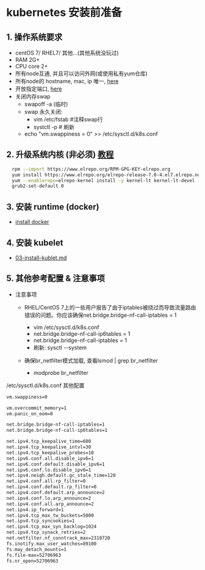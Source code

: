 # kubernetes 安装前准备
## 1. 操作系统要求
 - centOS 7/ RHEL7/ 其他...(其他系统没玩过)
 - RAM 2G+
 - CPU core 2+
 - 所有node互通, 并且可以访问外网(或使用私有yum仓库)
 - 所有node的 hostname, mac, ip 唯一, [here](https://kubernetes.io/docs/setup/production-environment/tools/kubeadm/install-kubeadm/#verify-the-mac-address-and-product-uuid-are-unique-for-every-node)
 - 开放指定端口, [here](https://kubernetes.io/docs/setup/production-environment/tools/kubeadm/install-kubeadm/#check-required-ports)
 - 关闭内存swap 
   - swapoff -a (临时)
   - swap 永久关闭: 
     - vim /etc/fstab #注释swap行
     - systctl -p # 刷新
   - echo "vm.swappiness = 0" >> /etc/sysctl.d/k8s.conf

## 2. 升级系统内核 (非必须) [教程](http://elrepo.org/tiki/tiki-index.php)
```bash
  rpm --import https://www.elrepo.org/RPM-GPG-KEY-elrepo.org
  yum install https://www.elrepo.org/elrepo-release-7.0-4.el7.elrepo.noarch.rpm
  yum --enablerepo=elrepo-kernel install -y kernel-lt kernel-lt-devel
  grub2-set-default 0
```
## 3. 安装 runtime (docker)
 - [install docker](https://docs.docker.com/install/linux/docker-ce/centos/)
 
## 4. 安装 kubelet
 - [03-install-kublet.md](03-install-kublet.md)


## 5. 其他参考配置 & 注意事项
 - 注意事项
   - RHEL/CentOS 7上的一些用户报告了由于iptables被绕过而导致流量路由错误的问题。你应该确保net.bridge.bridge-nf-call-iptables = 1
     - vim /etc/sysctl.d/k8s.conf
     - net.bridge.bridge-nf-call-ip6tables = 1
     - net.bridge.bridge-nf-call-iptables = 1
     - 刷新: sysctl --system

   - 确保br_netfilter模式加载, 查看lsmod | grep br_netfilter
     - modprobe br_netfilter

/etc/sysctl.d/k8s.conf 其他配置
```bash
vm.swappiness=0

vm.overcommit_memory=1
vm.panic_on_oom=0

net.bridge.bridge-nf-call-iptables=1
net.bridge.bridge-nf-call-ip6tables=1

net.ipv4.tcp_keepalive_time=600
net.ipv4.tcp_keepalive_intvl=30
net.ipv4.tcp_keepalive_probes=10
net.ipv6.conf.all.disable_ipv6=1
net.ipv6.conf.default.disable_ipv6=1
net.ipv6.conf.lo.disable_ipv6=1
net.ipv4.neigh.default.gc_stale_time=120
net.ipv4.conf.all.rp_filter=0
net.ipv4.conf.default.rp_filter=0
net.ipv4.conf.default.arp_announce=2
net.ipv4.conf.lo.arp_announce=2
net.ipv4.conf.all.arp_announce=2
net.ipv4.ip_forward=1
net.ipv4.tcp_max_tw_buckets=5000
net.ipv4.tcp_syncookies=1
net.ipv4.tcp_max_syn_backlog=1024
net.ipv4.tcp_synack_retries=2
net.netfilter.nf_conntrack_max=2310720
fs.inotify.max_user_watches=89100
fs.may_detach_mounts=1
fs.file-max=52706963
fs.nr_open=52706963
```